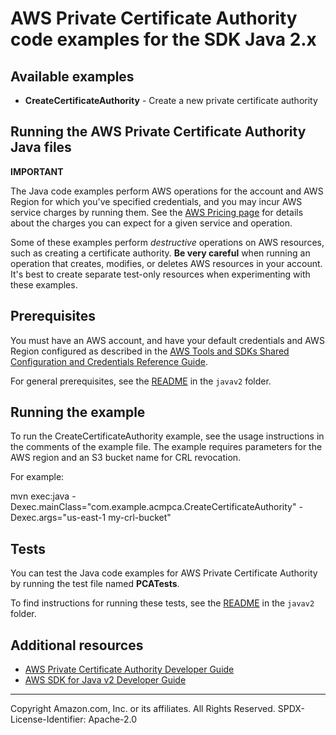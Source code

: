 # AWS Private Certificate Authority code examples for the SDK Java 2.x

## Available examples

* **CreateCertificateAuthority** - Create a new private certificate authority

## Running the AWS Private Certificate Authority Java files

**IMPORTANT**

The Java code examples perform AWS operations for the account and AWS Region for which you've specified credentials, and you may incur AWS service charges by running them. See the [AWS Pricing page](https://aws.amazon.com/pricing/) for details about the charges you can expect for a given service and operation.

Some of these examples perform *destructive* operations on AWS resources, such as creating a certificate authority. **Be very careful** when running an operation that creates, modifies, or deletes AWS resources in your account. It's best to create separate test-only resources when experimenting with these examples.

## Prerequisites

You must have an AWS account, and have your default credentials and AWS Region configured as described in the [AWS Tools and SDKs Shared Configuration and Credentials Reference Guide](https://docs.aws.amazon.com/credref/latest/refdoc/creds-config-files.html).

For general prerequisites, see the [README](../../README.md#Prerequisites) in the `javav2` folder.

## Running the example

To run the CreateCertificateAuthority example, see the usage instructions in the comments of the example file. The example requires parameters for the AWS region and an S3 bucket name for CRL revocation.

For example:

mvn exec:java -Dexec.mainClass="com.example.acmpca.CreateCertificateAuthority" -Dexec.args="us-east-1 my-crl-bucket"

## Tests

You can test the Java code examples for AWS Private Certificate Authority by running the test file named **PCATests**.

To find instructions for running these tests, see the [README](../../README.md#Tests)
in the `javav2` folder.


## Additional resources

* [AWS Private Certificate Authority Developer Guide](https://docs.aws.amazon.com/privateca/latest/userguide/PcaWelcome.html)
* [AWS SDK for Java v2 Developer Guide](https://docs.aws.amazon.com/sdk-for-java/latest/developer-guide/home.html)


---
Copyright Amazon.com, Inc. or its affiliates. All Rights Reserved.
SPDX-License-Identifier: Apache-2.0
